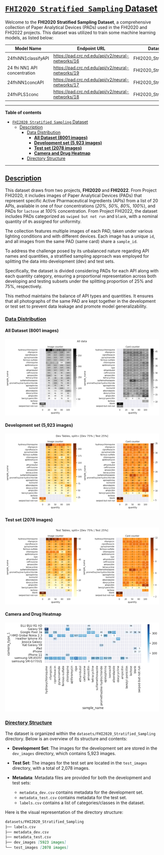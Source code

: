 # <a id='toc1_'></a>[`FHI2020 Stratified Sampling` Dataset](#toc0_)


Welcome to the **FHI2020 Stratified Sampling Dataset**, a comprehensive collection of Paper Analytical Devices (PADs) used in the FHI2020 and FHI2022 projects. This dataset was utilized to train some machine learning models, as listed below:


| Model Name                    | Endpoint URL                                              | Dataset Name                  | Training Dataset                                                                                                                             | Test Dataset                                                                                                                                |
|-------------------------------|-----------------------------------------------------------|------------------------------|---------------------------------------------------------------------------------------------------------------------------------------------|---------------------------------------------------------------------------------------------------------------------------------------------|
| 24fhiNN1classifyAPI           | https://pad.crc.nd.edu/api/v2/neural-networks/16           | FHI2020_Stratified_Sampling   | [metadata_dev.csv](https://github.com/PaperAnalyticalDeviceND/pad_dataset_registry/blob/main/datasets/FHI2020_Stratified_Sampling/metadata_dev.csv) | [metadata_test.csv](https://github.com/PaperAnalyticalDeviceND/pad_dataset_registry/blob/main/datasets/FHI2020_Stratified_Sampling/metadata_test.csv) |
| 24 fhi NN1 API concentration   | https://pad.crc.nd.edu/api/v2/neural-networks/19           | FHI2020_Stratified_Sampling   | [metadata_dev.csv](https://github.com/PaperAnalyticalDeviceND/pad_dataset_registry/blob/main/datasets/FHI2020_Stratified_Sampling/metadata_dev.csv) | [metadata_test.csv](https://github.com/PaperAnalyticalDeviceND/pad_dataset_registry/blob/main/datasets/FHI2020_Stratified_Sampling/metadata_test.csv) |
| 24fhiNN1concAPI               | https://pad.crc.nd.edu/api/v2/neural-networks/17           | FHI2020_Stratified_Sampling   | [metadata_dev.csv](https://github.com/PaperAnalyticalDeviceND/pad_dataset_registry/blob/main/datasets/FHI2020_Stratified_Sampling/metadata_dev.csv) | [metadata_test.csv](https://github.com/PaperAnalyticalDeviceND/pad_dataset_registry/blob/main/datasets/FHI2020_Stratified_Sampling/metadata_test.csv) |
| 24fhiPLS1conc                 | https://pad.crc.nd.edu/api/v2/neural-networks/18           | FHI2020_Stratified_Sampling   | [metadata_dev.csv](https://github.com/PaperAnalyticalDeviceND/pad_dataset_registry/blob/main/datasets/FHI2020_Stratified_Sampling/metadata_dev.csv) | [metadata_test.csv](https://github.com/PaperAnalyticalDeviceND/pad_dataset_registry/blob/main/datasets/FHI2020_Stratified_Sampling/metadata_test.csv) |


---


**Table of contents**<a id='toc0_'></a>    
- [`FHI2020 Stratified Sampling` Dataset](#fhi2020-stratified-sampling-dataset)
  - [Description](#description)
    - [Data Distribution](#data-distribution)
      - [**All Dataset (8001 images)**](#all-dataset-8001-images)
      - [**Development set (5,923 images)**](#development-set-5923-images)
      - [**Test set (2078 images)**](#test-set-2078-images)
      - [**Camera and Drug Heatmap**](#camera-and-drug-heatmap)
    - [Directory Structure](#directory-structure)

<!-- vscode-jupyter-toc-config
	numbering=false
	anchor=true
	flat=false
	minLevel=1
	maxLevel=6
	/vscode-jupyter-toc-config -->
<!-- THIS CELL WILL BE REPLACED ON TOC UPDATE. DO NOT WRITE YOUR TEXT IN THIS CELL -->

---

## <a id='toc1_1_'></a>[Description](#toc0_)

This dataset draws from two projects, **FHI2020** and **FHI2022**. From Project FHI2020, it includes images of Paper Analytical Devices (PADs) that represent specific Active Pharmaceutical Ingredients (APIs) from a list of 20 APIs, available in one of four concentrations (*20%, 50%, 80%, 100%*), and PADs for `lactose` at *100%* concentration. From Project FHI2022, the dataset includes PADs categorized as `swiped but not run` and `blank`, with a nominal quantity of `0%` assigned for uniformity.

The collection features multiple images of each PAD, taken under various lighting conditions and with different devices. Each image has a unique `id`, and all images from the same PAD (same card) share a `sample_id`.

To address the challenge posed by its unbalanced nature regarding API names and quantities, a stratified sampling approach was employed for splitting the data into development (dev) and test sets.

Specifically, the dataset is divided considering PADs for each API along with each quantity category, ensuring a proportional representation across both developing and testing subsets under the splitting proportion of 25% and 75%, respectively.
 
This method maintains the balance of API types and quantities. It ensures that all photographs of the same PAD are kept together in the development or test set to prevent data leakage and promote model generalizability.



### <a id='toc1_1_1_'></a>[Data Distribution](#toc0_)

#### **All Dataset (8001 images)**
![All dataset](./figs/all_data.png)

#### **Development set (5,923 images)**
![Dev set](./figs/dev__tsize_25.png)

#### **Test set (2078 images)**
![Test set](./figs/test__tsize_25.png)

#### **Camera and Drug Heatmap**
![Test set](./figs/camera_drug_heatmap.png)

### <a id='toc1_1_2_'></a>[Directory Structure](#toc0_)

The dataset is organized within the `datasets/FHI2020_Stratified_Sampling` directory. Below is an overview of its structure and contents:

- **Development Set**: The images for the development set are stored in the `dev_images` directory, which contains 5,923 images.
- **Test Set**: The images for the test set are located in the `test_images` directory, with a total of 2,078 images.

- **Metadata**: Metadata files are provided for both the development and test sets:
  - `metadata_dev.csv` contains metadata for the development set.
  - `metadata_test.csv` contains metadata for the test set.
  - `labels.csv` contains a list of categories/classes in the dataset.

Here is the visual representation of the directory structure:

```markdown
datasets/FHI2020_Stratified_Sampling
├── labels.csv
├── metadata_dev.csv
├── metadata_test.csv
├── dev_images [5923 images]
└── test_images [2078 images]
```